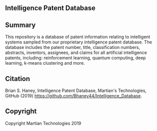 Intelligence Patent Database
--
Summary
---

This repository is a database of patent information relating to intelligent systems sampled from our proprietary intelligence patent database. The database includes the patent number, title, classification numbers, abstracts, inventors, assignees, and claims for all artificial intelligence patents, including: reinforcement learning, quantum computing, deep learning, k-means clustering and more.

Citation
---
Brian S. Haney, Intelligence Patent Database, Martian's Technologies, GitHub (2019) https://github.com/Bhaney44/Intelligence_Database.

Copyright
---
Copyright Martian Technologies 2019
